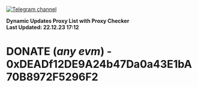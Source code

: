 [![Telegram channel](https://img.shields.io/endpoint?url=https://runkit.io/damiankrawczyk/telegram-badge/branches/master?url=https://t.me/n4z4v0d)](https://t.me/n4z4v0d) 

**Dynamic Updates Proxy List with Proxy Checker**  
**Last Updated: 22.12.23 17:12**

# DONATE (_any evm_) - 0xDEADf12DE9A24b47Da0a43E1bA70B8972F5296F2
